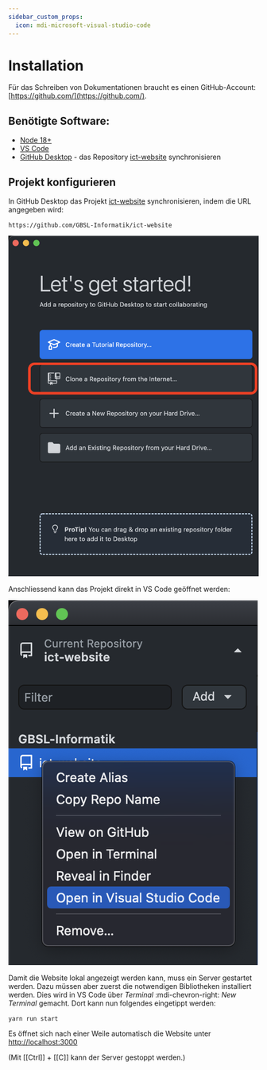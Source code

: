 ```yaml
---
sidebar_custom_props:
  icon: mdi-microsoft-visual-studio-code
---
```



# Installation

Für das Schreiben von Dokumentationen braucht es einen GitHub-Account: [https://github.com/](https://github.com/).

## Benötigte Software:

- [Node 18+](https://nodejs.org/en/download/current/)
- [VS Code](https://code.visualstudio.com/)
- [GitHub Desktop](https://desktop.github.com/) - das Repository [ict-website](https://github.com/GBSL-Informatik/ict-website) synchronisieren

## Projekt konfigurieren

In GitHub Desktop das Projekt [ict-website](https://github.com/GBSL-Informatik/ict-website) synchronisieren, indem die URL angegeben wird:

```
https://github.com/GBSL-Informatik/ict-website
```

![](images/gh-desktop-clone.png)

Anschliessend kann das Projekt direkt in VS Code geöffnet werden:

![](images/gh-desktop-open-vsc.png)

Damit die Website lokal angezeigt werden kann, muss ein Server gestartet werden. Dazu müssen aber zuerst die notwendigen Bibliotheken installiert werden. Dies wird in VS Code über _Terminal_ :mdi-chevron-right: _New Terminal_  gemacht. Dort kann nun folgendes eingetippt werden:

```bash
yarn run start
```

Es öffnet sich nach einer Weile automatisch die Website unter [http://localhost:3000](http://localhost:3000)

(Mit [[Ctrl]] + [[C]] kann der Server gestoppt werden.)